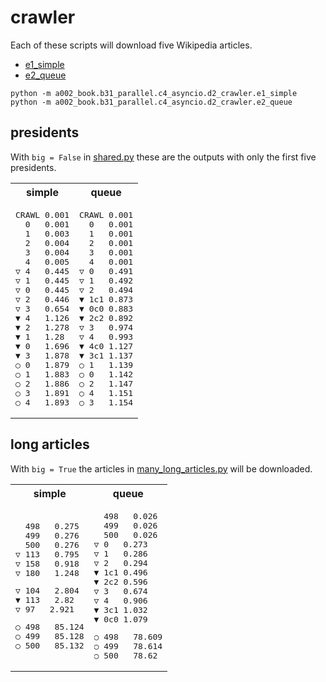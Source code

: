 # crawler

Each of these scripts will download five Wikipedia articles.<br>

* [e1_simple](e1_simple/__main__.py)
* [e2_queue](e2_queue/__main__.py)

```
python -m a002_book.b31_parallel.c4_asyncio.d2_crawler.e1_simple
python -m a002_book.b31_parallel.c4_asyncio.d2_crawler.e2_queue
```

## presidents

With `big = False` in [shared.py](shared.py) these are the outputs with only the first five presidents.

<table>
<tr>
<th>simple</th>
<th>queue</th>
</tr>
<tr>
<td>
<pre>
CRAWL 0.001
  0   0.001
  1   0.003
  2   0.004
  3   0.004
  4   0.005
▽ 4   0.445
▽ 1   0.445
▽ 0   0.445
▽ 2   0.446
▽ 3   0.654
▼ 4   1.126
▼ 2   1.278
▼ 1   1.28
▼ 0   1.696
▼ 3   1.878
○ 0   1.879
○ 1   1.883
○ 2   1.886
○ 3   1.891
○ 4   1.893
</pre>
</td>
<td>
<pre>
CRAWL 0.001
  0   0.001
  1   0.001
  2   0.001
  3   0.001
  4   0.001
▽ 0   0.491
▽ 1   0.492
▽ 2   0.494
▼ 1c1 0.873
▼ 0c0 0.883
▼ 2c2 0.892
▽ 3   0.974
▽ 4   0.993
▼ 4c0 1.127
▼ 3c1 1.137
○ 1   1.139
○ 0   1.142
○ 2   1.147
○ 4   1.151
○ 3   1.154
</pre>
</td>
</tr>
</table>

## long articles

With `big = True` the articles in [many_long_articles.py](many_long_articles.py) will be downloaded.

<table>
<tr>
<th>simple</th>
<th>queue</th>
</tr>
<tr>
<td>
<pre>
  498   0.275
  499   0.276
  500   0.276
▽ 113   0.795
▽ 158   0.918
▽ 180   1.248
</pre>
<pre>
▽ 104   2.804
▼ 113   2.82
▽ 97   2.921
</pre>
<pre>
○ 498   85.124
○ 499   85.128
○ 500   85.132
</pre>
</td>
<td>
<pre>
  498   0.026
  499   0.026
  500   0.026
▽ 0   0.273
▽ 1   0.286
▽ 2   0.294
▼ 1c1 0.496
▼ 2c2 0.596
▽ 3   0.674
▽ 4   0.906
▼ 3c1 1.032
▼ 0c0 1.079
</pre>
<pre>
○ 498   78.609
○ 499   78.614
○ 500   78.62
</pre>
</td>
</tr>
</table>
